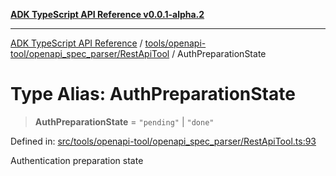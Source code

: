 [**ADK TypeScript API Reference v0.0.1-alpha.2**](../../../../../README.md)

***

[ADK TypeScript API Reference](../../../../../modules.md) / [tools/openapi-tool/openapi\_spec\_parser/RestApiTool](../README.md) / AuthPreparationState

# Type Alias: AuthPreparationState

> **AuthPreparationState** = `"pending"` \| `"done"`

Defined in: [src/tools/openapi-tool/openapi\_spec\_parser/RestApiTool.ts:93](https://github.com/njraladdin/adk-typescript/blob/main/src/tools/openapi-tool/openapi_spec_parser/RestApiTool.ts#L93)

Authentication preparation state
